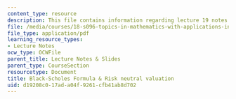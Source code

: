 ```yaml
---
content_type: resource
description: This file contains information regarding lecture 19 notes.
file: /media/courses/18-s096-topics-in-mathematics-with-applications-in-finance-fall-2013/d19208c017ada04f9261cfb41ab8d702_MIT18_S096F13_lecnote19.pdf
file_type: application/pdf
learning_resource_types:
- Lecture Notes
ocw_type: OCWFile
parent_title: Lecture Notes & Slides
parent_type: CourseSection
resourcetype: Document
title: Black-Scholes Formula & Risk neutral valuation
uid: d19208c0-17ad-a04f-9261-cfb41ab8d702
---
```

